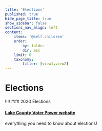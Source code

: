 ```yaml
---
title: 'Elections'
published: true
hide_page_title: true
show_sidebar: false
sections_nav_align: left
content:
    items: '@self.children'
    order:
        by: folder
        dir: asc
    limit: 0    
    taxonomy:
        filter: [view1,view2]
---
```


# Elections

!!!! ### 2020 Elections
#### [Lake County Voter Power website](https://lakecountyil.gov/351/Voter-Power-for-Registered-Voters)
everything you need to know about elections!
